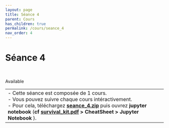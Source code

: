 ```yaml
---
layout: page
title: Séance 4
parent: Cours
has_children: true
permalink: /cours/seance_4
nav_order: 4
---
```


<link rel="stylesheet" href="/css/placement-label.css">
<link rel="shortcut icon" href="https://new-leaves.github.io/img/favicon/favicon.ico">

<div id="containerIntro">
<h1>Séance 4</h1> &nbsp; <p class="label label-green">Available</p>   
</div>

<table><tr><td>
<i>-</i>&nbsp;Cette séance est composée de 1 cours. <br>
<i>-</i>&nbsp;Vous pouvez suivre chaque cours intéractivement.<br>
<i>-</i>&nbsp;Pour cela, téléchargez <a href="/docs/seance_4.zip"><b>seance_4.zip</b></a> puis ouvrez <b>jupyter notebook</b> (<b>cf <a href="/docs/survival_kit.pdf"> survival_kit.pdf</a> > CheatSheet > Jupyter Notebook </b>).
</td></tr></table>